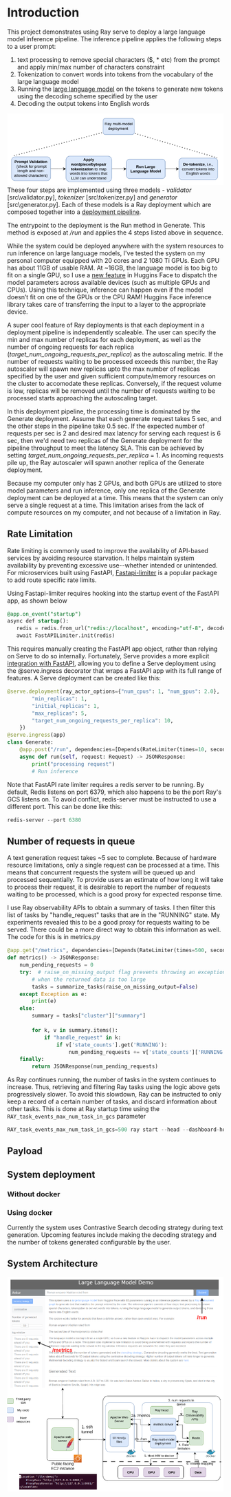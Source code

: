 # Introduction
This project demonstrates using Ray serve to deploy a large language model inference pipeline. 
 The inference pipeline applies the following steps to a user prompt: 
 1. text processing to remove special characters ($, * etc) from the prompt and apply min/max number of characters constraint
 2. Tokenization to convert words into tokens from the vocabulary of the large language model
 3. Running the [large language model](https://huggingface.co/sgugger/sharded-gpt-j-6B) on the tokens to generate new tokens using the decoding scheme specified by the user
 4. Decoding the output tokens into English words

![](img/multi-model-pipeline.png)
These four steps are implemented using three models - *validator* [src\validator.py], *tokenizer* [src\tokenizer.py] and *generator* [src\generator.py]. Each of these models is a Ray deployment which are composed together into a [deployment pipeline](https://docs.ray.io/en/latest/serve/model_composition.html#serve-model-composition). 

The entrypoint to the deployment is the Run method in Generate. This method is exposed at */run* and applies the 4 steps listed above in sequence. 

While the system could be deployed anywhere with the system resources to run inference on large language models, I've tested the system on my personal computer equipped with 20 cores and 2 1080 Ti GPUs. Each GPU has about 11GB of usable RAM. At ~16GB, the language model is too big to fit on a single GPU, so I use a [new feature](https://huggingface.co/docs/accelerate/usage_guides/big_modeling) in Huggins Face to dispatch the model parameters across available devices (such as multiple GPUs and CPUs). Using this technique, inference can happen even if the model doesn’t fit on one of the GPUs or the CPU RAM! Huggins Face inference library takes care of transferring the input to a layer to the appropriate device. 

A super cool feature of Ray deployments is that each deployment in a deployment pipeline is independently scaleable. The user can specify the min and max number of replicas for each deployment, as well as the number of ongoing requests for each replica (*target_num_ongoing_requests_per_replica*) as the autoscaling metric. If the number of requests waiting to be processed exceeds this number, the Ray autoscaler will spawn new replicas upto the max number of replicas specified by the user and given sufficient compute/memory resources on the cluster to accomodate these replicas. Conversely, if the request volume is low, replicas will be removed until the number of requests waiting to be processed starts approaching the autoscaling target. 

In this deployment pipeline, the processing time is dominated by the Generate deployment. Assume that each generate request takes 5 sec, and the other steps in the pipeline take 0.5 sec. If the expected number of requests per sec is 2 and desired max latency for serving each request is 6 sec, then we'd need two replicas of the Generate deployment for the pipeline throughput to meet the latency SLA. This can be achieved by setting *target_num_ongoing_requests_per_replica* = 1. As incoming requests pile up, the Ray autoscaler will spawn another replica of the Generate deployment. 

Because my computer only has 2 GPUs, and both GPUs are utilized to store model parameters and run inference, only one replica of the Generate deployment can be deployed at a time. This means that the system can only serve a single request at a time. This limitation arises from the lack of compute resources on my computer, and not because of a limitation in Ray.

## Rate Limitation
 Rate limiting is commonly used to improve the availability of API-based services by avoiding resource starvation. It helps maintain system availability by preventing excessive use--whether intended or unintended. 
 For microservices built using FastAPI, [Fastapi-limiter](https://github.com/long2ice/fastapi-limiter) is a popular package to add route specific rate limits. 
 
 Using Fastapi-limiter requires hooking into the startup event of the FastAPI app, as shown below
 ```sql
@app.on_event("startup")
async def startup():
    redis = redis.from_url("redis://localhost", encoding="utf-8", decode_responses=True)
    await FastAPILimiter.init(redis)

```
This requires manually creating the FastAPI app object, rather than relying on Serve to do so internally. Fortunately, Serve provides a more explicit [integration with FastAPI](https://docs.ray.io/en/latest/serve/http-guide.html), allowing you to define a Serve deployment using the @serve.ingress decorator that wraps a FastAPI app with its full range of features. A Serve deployment can be created like this:
```python
@serve.deployment(ray_actor_options={"num_cpus": 1, "num_gpus": 2.0},  autoscaling_config={
        "min_replicas": 1,
        "initial_replicas": 1,
        "max_replicas": 5,
        "target_num_ongoing_requests_per_replica": 10,
    })
@serve.ingress(app)
class Generate:
    @app.post("/run", dependencies=[Depends(RateLimiter(times=10, seconds=60))])
    async def run(self, request: Request) -> JSONResponse:
        print("processing request")
        # Run inference
``` 
Note that FastAPI rate limiter requires a redis server to be running. By default, Redis listens on port 6379, which also happens to be the port Ray's GCS listens on. To avoid conflict, redis-server must be instructed to use a different port. This can be done like this:
```python
redis-server --port 6380
```

## Number of requests in queue
A text generation request takes ~5 sec to complete. Because of hardware resource limitations, only a single request can be processed at a time. This means that concurrent requests the system will be queued up and processed sequentially. To provide users an estimate of how long it will take to process their request, it is desirable to report the number of requests waiting to be processed, which is a good proxy for expected response time. 

I use Ray observability APIs to obtain a summary of tasks. I then filter this list of tasks by "handle_request" tasks that are in the "RUNNING" state. My experiments revealed this to be a good proxy for requests waiting to be served. There could be a more direct way to obtain this information as well. The code for this is in metrics.py

```python
@app.get("/metrics", dependencies=[Depends(RateLimiter(times=500, seconds=10))])
def metrics() -> JSONResponse:
    num_pending_requests = 0
    try:  # raise_on_missing_output flag prevents throwing an exception when the returned data is too large and
        # when the returned data is too large
        tasks = summarize_tasks(raise_on_missing_output=False)
    except Exception as e:
        print(e)
    else:
        summary = tasks["cluster"]["summary"]

        for k, v in summary.items():
            if "handle_request" in k:
                if v['state_counts'].get('RUNNING'):
                    num_pending_requests += v['state_counts']['RUNNING']
    finally:
        return JSONResponse(num_pending_requests)
```
As Ray continues running, the number of tasks in the system continues to increase. Thus, retrieving and filtering Ray tasks using the logic above gets progressively slower. To avoid this slowdown, Ray can be instructed to only keep a record of a certain number of tasks, and discard information about other tasks. This is done at Ray startup time using the `RAY_task_events_max_num_task_in_gcs` parameter
```python
RAY_task_events_max_num_task_in_gcs=500 ray start --head --dashboard-host=0.0.0.0 &
```
## Payload
## System deployment
### Without docker
### Using docker

Currently the system uses Contrastive Search decoding strategy during text generation. Upcoming features include making the decoding strategy and the number of tokens generated configurable by the user. 

## System Architecture
![](img/system_architecture.png)
